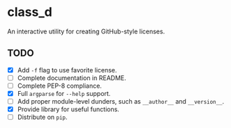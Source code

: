 # class_d

An interactive utility for creating GitHub-style licenses.

## TODO

- [X] Add `-f` flag to use favorite license.
- [ ] Complete documentation in README.
- [ ] Complete PEP-8 compliance.
- [X] Full `argparse` for `--help` support.
- [ ] Add proper module-level dunders, such as `__author__` and `__version__`.
- [X] Provide library for useful functions.
- [ ] Distribute on `pip`.
